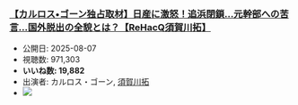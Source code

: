 ### [【カルロス•ゴーン独占取材】日産に激怒！追浜閉鎖…元幹部への苦言…国外脱出の全貌とは？【ReHacQ須賀川拓】](https://www.youtube.com/watch?v=loEb4IWVkAs)
-   公開日: 2025-08-07
-   視聴数: 971,303
-   **いいね数: 19,882**
-   出演者: カルロス・ゴーン, [須賀川拓](/rehacq_fan/people/須賀川拓 "wikilink")
- [![](https://img.youtube.com/vi/loEb4IWVkAs/hqdefault.jpg)](https://www.youtube.com/watch?v=loEb4IWVkAs)
